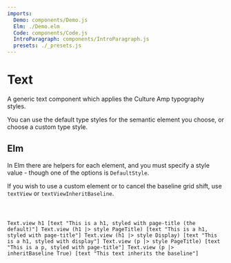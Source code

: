 ```yaml
---
imports:
  Demo: components/Demo.js
  Elm: ./Demo.elm
  Code: components/Code.js
  IntroParagraph: components/IntroParagraph.js
  presets: ./_presets.js
---
```


# Text

<IntroParagraph>

A generic text component which applies the Culture Amp typography styles.

You can use the default type styles for the semantic element you choose, or choose a custom type style.

</IntroParagraph>

<Demo presets={presets} elm={Elm.Text.Demo} />

## Elm

In Elm there are helpers for each element, and you must specify a style value - though one of the options is `DefaultStyle`.

If you wish to use a custom element or to cancel the baseline grid shift, use `textView` or `textViewInheritBaseline`.

<Code>

Text.view h1 [text "This is a h1, styled with page-title (the default)"]
Text.view (h1 |> style PageTitle) [text "This is a h1, styled with page-title"]
Text.view (h1 |> style Display) [text "This is a h1, styled with display"]
Text.view (p |> style PageTitle) [text "This is a p, styled with page-title"]
Text.view (p |> inheritBaseline True) [text "This text inherits the baseline"]

</Code>
